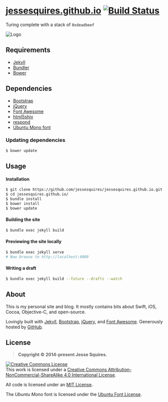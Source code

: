 # [jessesquires.github.io](http://www.jessesquires.com) [![Build Status](https://travis-ci.org/jessesquires/jessesquires.github.io.svg?branch=master)](https://travis-ci.org/jessesquires/jessesquires.github.io)

Turing complete with a stack of `0xdeadbeef`

![Logo](https://raw.githubusercontent.com/jessesquires/jessesquires.github.io/master/ico/icon180.png)

## Requirements

- [Jekyll](https://jekyllrb.com)
- [Bundler](https://bundler.io)
- [Bower](http://bower.io)

## Dependencies

- [Bootstrap](https://getbootstrap.com)
- [jQuery](https://jquery.com)
- [Font Awesome](https://fortawesome.github.io/Font-Awesome/)
- [html5shiv](https://github.com/aFarkas/html5shiv)
- [respond](https://github.com/scottjehl/Respond)
- [Ubuntu Mono font](https://www.google.com/fonts/specimen/Ubuntu+Mono)

### Updating dependencies

```bash
$ bower update
```

## Usage

#### Installation

```bash
$ git clone https://github.com/jessesquires/jessesquires.github.io.git
$ cd jessesquires.github.io/
$ bundle install
$ bower install
$ bower update
```

#### Building the site

```bash
$ bundle exec jekyll build
```

#### Previewing the site locally

```bash
$ bundle exec jekyll serve 
# Now browse to http://localhost:4000
```

#### Writing a draft

```bash
$ bundle exec jekyll build --future --drafts --watch
```

## About

This is my personal site and blog. It mostly contains bits about Swift, iOS, Cocoa, Objective-C, and open-source.

Lovingly built with [Jekyll](https://jekyllrb.com), [Bootstrap](https://getbootstrap.com), [jQuery](https://jquery.com), and [Font Awesome](https://fortawesome.github.io/Font-Awesome/). Generously hosted by [GitHub](https://pages.github.com).

## License

> **Copyright &copy; 2014-present Jesse Squires.**

<a rel="license" href="https://creativecommons.org/licenses/by-nc-sa/4.0/"><img alt="Creative Commons License" style="border-width:0" src="https://i.creativecommons.org/l/by-nc-sa/4.0/88x31.png" /></a><br />This work is licensed under a <a rel="license" href="https://creativecommons.org/licenses/by-nc-sa/4.0/">Creative Commons Attribution-NonCommercial-ShareAlike 4.0 International License</a>.

All code is licensed under an [MIT License](https://opensource.org/licenses/MIT).

The *Ubuntu Mono* font is licensed under the [Ubuntu Font License](https://github.com/jessesquires/jessesquires.github.io/blob/master/fonts/Ubuntu_Mono/UFL.txt).

